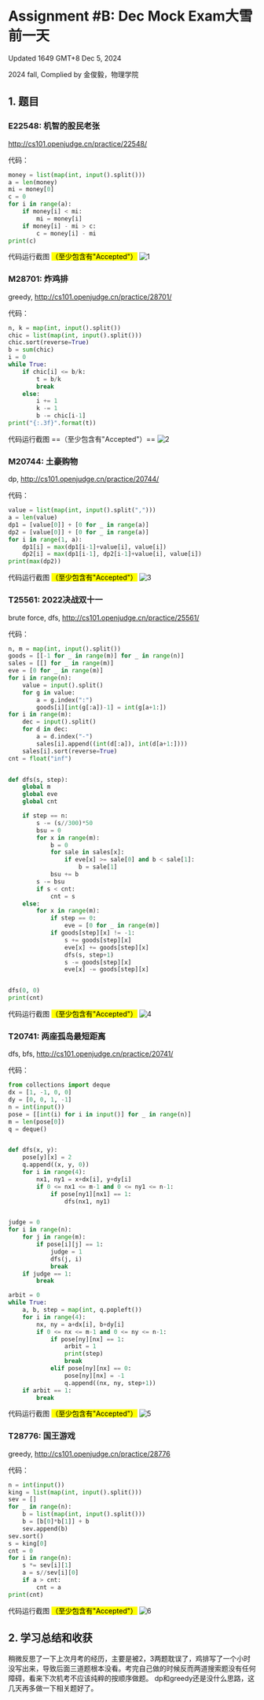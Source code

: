 # Assignment #B: Dec Mock Exam大雪前一天

Updated 1649 GMT+8 Dec 5, 2024

2024 fall, Complied by 金俊毅，物理学院

## 1. 题目

### E22548: 机智的股民老张

http://cs101.openjudge.cn/practice/22548/

代码：

```python
money = list(map(int, input().split()))
a = len(money)
mi = money[0]
c = 0
for i in range(a):
    if money[i] < mi:
        mi = money[i]
    if money[i] - mi > c:
        c = money[i] - mi
print(c)
```

代码运行截图 <mark>（至少包含有"Accepted"）</mark>
![1](1.png)




### M28701: 炸鸡排

greedy, http://cs101.openjudge.cn/practice/28701/

代码：

```python
n, k = map(int, input().split())
chic = list(map(int, input().split()))
chic.sort(reverse=True)
b = sum(chic)
i = 0
while True:
    if chic[i] <= b/k:
        t = b/k
        break
    else:
        i += 1
        k -= 1
        b -= chic[i-1]
print("{:.3f}".format(t))
```



代码运行截图 ==（至少包含有"Accepted"）==
![2](2.png)




### M20744: 土豪购物

dp, http://cs101.openjudge.cn/practice/20744/

代码：

```python
value = list(map(int, input().split(",")))
a = len(value)
dp1 = [value[0]] + [0 for _ in range(a)]
dp2 = [value[0]] + [0 for _ in range(a)]
for i in range(1, a):
    dp1[i] = max(dp1[i-1]+value[i], value[i])
    dp2[i] = max(dp1[i-1], dp2[i-1]+value[i], value[i])
print(max(dp2))
```



代码运行截图 <mark>（至少包含有"Accepted"）</mark>
![3](3.png)




### T25561: 2022决战双十一

brute force, dfs, http://cs101.openjudge.cn/practice/25561/

代码：

```python
n, m = map(int, input().split())
goods = [[-1 for _ in range(m)] for _ in range(n)]
sales = [[] for _ in range(m)]
eve = [0 for _ in range(m)]
for i in range(n):
    value = input().split()
    for g in value:
        a = g.index(":")
        goods[i][int(g[:a])-1] = int(g[a+1:])
for i in range(m):
    dec = input().split()
    for d in dec:
        a = d.index("-")
        sales[i].append((int(d[:a]), int(d[a+1:])))
    sales[i].sort(reverse=True)
cnt = float("inf")


def dfs(s, step):
    global m
    global eve
    global cnt

    if step == n:
        s -= (s//300)*50
        bsu = 0
        for x in range(m):
            b = 0
            for sale in sales[x]:
                if eve[x] >= sale[0] and b < sale[1]:
                    b = sale[1]
            bsu += b
        s -= bsu
        if s < cnt:
            cnt = s
    else:
        for x in range(m):
            if step == 0:
                eve = [0 for _ in range(m)]
            if goods[step][x] != -1:
                s += goods[step][x]
                eve[x] += goods[step][x]
                dfs(s, step+1)
                s -= goods[step][x]
                eve[x] -= goods[step][x]


dfs(0, 0)
print(cnt)
```



代码运行截图 <mark>（至少包含有"Accepted"）</mark>
![4](4.png)




### T20741: 两座孤岛最短距离

dfs, bfs, http://cs101.openjudge.cn/practice/20741/

代码：

```python
from collections import deque
dx = [1, -1, 0, 0]
dy = [0, 0, 1, -1]
n = int(input())
pose = [[int(i) for i in input()] for _ in range(n)]
m = len(pose[0])
q = deque()


def dfs(x, y):
    pose[y][x] = 2
    q.append((x, y, 0))
    for i in range(4):
        nx1, ny1 = x+dx[i], y+dy[i]
        if 0 <= nx1 <= m-1 and 0 <= ny1 <= n-1:
            if pose[ny1][nx1] == 1:
                dfs(nx1, ny1)


judge = 0
for i in range(n):
    for j in range(m):
        if pose[i][j] == 1:
            judge = 1
            dfs(j, i)
            break
    if judge == 1:
        break

arbit = 0
while True:
    a, b, step = map(int, q.popleft())
    for i in range(4):
        nx, ny = a+dx[i], b+dy[i]
        if 0 <= nx <= m-1 and 0 <= ny <= n-1:
            if pose[ny][nx] == 1:
                arbit = 1
                print(step)
                break
            elif pose[ny][nx] == 0:
                pose[ny][nx] = -1
                q.append((nx, ny, step+1))
    if arbit == 1:
        break
```



代码运行截图 <mark>（至少包含有"Accepted"）</mark>
![5](5.png)




### T28776: 国王游戏

greedy, http://cs101.openjudge.cn/practice/28776

代码：

```python
n = int(input())
king = list(map(int, input().split()))
sev = []
for _ in range(n):
    b = list(map(int, input().split()))
    b = [b[0]*b[1]] + b
    sev.append(b)
sev.sort()
s = king[0]
cnt = 0
for i in range(n):
    s *= sev[i][1]
    a = s//sev[i][0]
    if a > cnt:
        cnt = a
print(cnt)
```



代码运行截图 <mark>（至少包含有"Accepted"）</mark>
![6](6.png)




## 2. 学习总结和收获

稍微反思了一下上次月考的经历，主要是被2，3两题耽误了，鸡排写了一个小时没写出来，导致后面三道题根本没看。考完自己做的时候反而两道搜索题没有任何障碍，看来下次机考不应该纯粹的按顺序做题。
dp和greedy还是没什么思路，这几天再多做一下相关题好了。





